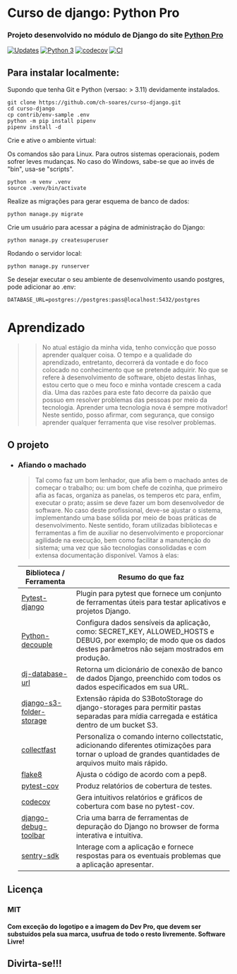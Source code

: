 # Curso de django: Python Pro

### Projeto desenvolvido no módulo de Django do site [Python Pro](https://pythonpro.com.br/)

[![Updates](https://pyup.io/repos/github/ch-soares/curso-django/shield.svg)](https://pyup.io/repos/github/ch-soares/curso-django/)
[![Python 3](https://pyup.io/repos/github/ch-soares/curso-django/python-3-shield.svg)](https://pyup.io/repos/github/ch-soares/curso-django/)
[![codecov](https://codecov.io/gh/ch-soares/curso-django/branch/main/graph/badge.svg?token=K7IYCXB0SR)](https://codecov.io/gh/ch-soares/curso-django)
[![CI](https://github.com/ch-soares/curso-django/actions/workflows/.deploy.yml/badge.svg)](https://github.com/ch-soares/curso-django/actions/workflows/.deploy.yml)

## Para instalar localmente:

Supondo que tenha Git e Python (versao: > 3.11) devidamente instalados.

```
git clone https://github.com/ch-soares/curso-django.git
cd curso-django
cp contrib/env-sample .env
python -m pip install pipenv
pipenv install -d
```

Crie e ative o ambiente virtual:

Os comandos são para Linux. Para outros sistemas operacionais, podem sofrer leves mudanças. No caso do Windows, sabe-se que ao invés de "bin", usa-se "scripts".
```commandline
python -m venv .venv
source .venv/bin/activate
```

Realize as migrações para gerar esquema de banco de dados:

```commandline
python manage.py migrate
```

Crie um usuário para acessar a página de administração do Django:

```commandline
python manage.py createsuperuser
```

Rodando o servidor local:

```commandline
python manage.py runserver
```

Se desejar executar o seu ambiente de desenvolvimento usando postgres, pode adicionar ao .env:

```commandline
DATABASE_URL=postgres://postgres:pass@localhost:5432/postgres
```

# Aprendizado

>>No atual estágio da minha vida, tenho convicção que posso aprender qualquer coisa. O tempo e a qualidade do aprendizado, entretanto, decorrerá da vontade e do foco colocado no conhecimento que se pretende adquirir. No que se refere à desenvolvimento de software, objeto destas linhas, estou certo que o meu foco e minha vontade crescem a cada dia. Uma das razões para este fato decorre da paixão que possuo em resolver problemas das pessoas por meio da tecnologia. Aprender uma tecnologia nova é sempre motivador! Neste sentido, posso afirmar, com segurança, que consigo aprender qualquer ferramenta que vise resolver problemas.

## O projeto

- ### Afiando o machado

    >Tal como faz um bom lenhador, que afia bem o machado antes de começar o trabalho; ou: um bom chefe de cozinha, que primeiro afia as facas, organiza as panelas, os temperos etc para, enfim, executar o prato; assim se deve fazer um bom desenvolvedor de software. No caso deste profissional, deve-se ajustar o sistema, implementando uma base sólida por meio de boas práticas de desenvolvimento. 
Neste sentido, foram utilizadas bibliotecas e ferramentas a fim de auxiliar no desenvolvimento e proporcionar agilidade na execução, bem como facilitar a manutenção do sistema; uma vez que são tecnologias consolidadas e com extensa documentação disponível. Vamos à elas:

    | Biblioteca / Ferramenta                                                        | Resumo do que faz                                                                                                                                                     |
    |--------------------------------------------------------------------------------|-----------------------------------------------------------------------------------------------------------------------------------------------------------------------|
    | [Pytest-django](https://pytest-django.readthedocs.io/en/latest/)               | Plugin para pytest que fornece um conjunto de ferramentas úteis para testar aplicativos e projetos Django.                                                            |
    | [Python-decouple](https://pypi.org/project/python-decouple/)                   | Configura dados sensíveis da aplicação, como: SECRET_KEY, ALLOWED_HOSTS e DEBUG, por exemplo; de modo que os dados destes parâmetros não sejam mostrados em produção. |  
    | [dj-database-url](https://pypi.org/project/dj-database-url/)                   | Retorna um dicionário de conexão de banco de dados Django, preenchido com todos os dados especificados em sua URL.                                                    |
    | [django-s3-folder-storage](https://pypi.org/project/django-s3-folder-storage/) | Extensão rápida do S3BotoStorage do django-storages para permitir pastas separadas para mídia carregada e estática dentro de um bucket S3.                            |
    | [collectfast](https://pypi.org/project/Collectfast/)                           | Personaliza o comando interno collectstatic, adicionando diferentes otimizações para tornar o upload de grandes quantidades de arquivos muito mais rápido.            |
    | [flake8](https://pypi.org/project/flake8/)                                     | Ajusta o código de acordo com a pep8.                                                                                                                                 |
    | [pytest-cov](https://pypi.org/project/pytest-cov/)                             | Produz relatórios de cobertura de testes.                                                                                                                             |
    | [codecov](https://docs.codecov.com/docs)                                       | Gera intuitivos relatórios e gráficos de cobertura com base no pytest-cov.                                                                                            |
    | [django-debug-toolbar](https://django-debug-toolbar.readthedocs.io/en/latest/) | Cria uma barra de ferramentas de depuração do Django no browser de forma interativa e intuitiva.                                                                      |
    | [sentry-sdk](https://docs.sentry.io/platforms/python/guides/django/)                                                                 | Interage com a aplicação e fornece respostas para os eventuais problemas que a aplicação apresentar.                                                                  

## Licença

### MIT

#### Com exceção do logotipo e a imagem do Dev Pro, que devem ser substuídos pela sua marca, usufrua de todo o resto livremente. Software Livre!

## Divirta-se!!!
